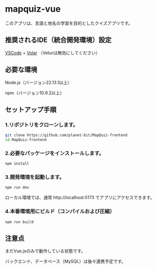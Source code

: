 # mapquiz-vue

このアプリは、言語と地名の学習を目的としたクイズアプリです。


## 推奨されるIDE（統合開発環境）設定

[VSCode](https://code.visualstudio.com/) + [Volar](https://marketplace.visualstudio.com/items?itemName=Vue.volar) （Veturは無効にしてください）

## 必要な環境

Node.js（バージョン22.13.1以上）

npm（バージョン10.9.2以上）

## セットアップ手順

### 1.リポジトリをクローンします。

```sh
git clone https://github.com/planet-bit/MapQuiz-frontend
cd MapQuiz-frontend
```

### 2.必要なパッケージをインストールします。

```sh
npm install
```

### 3.開発環境を起動します。

```sh
npm run dev
```
ローカル環境では、通常 http://localhost:5173 でアプリにアクセスできます。

### 4.本番環境用にビルド（コンパイルおよび圧縮）

```sh
npm run build
```

## 注意点

まだVue.jsのみで動作している状態です。

バックエンド、データベース（MySQL）は後々連携予定です。
